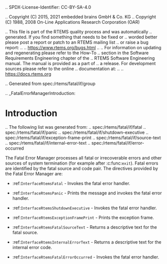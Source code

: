 .. SPDX-License-Identifier: CC-BY-SA-4.0

.. Copyright (C) 2015, 2021 embedded brains GmbH & Co. KG
.. Copyright (C) 1988, 2008 On-Line Applications Research Corporation (OAR)

.. This file is part of the RTEMS quality process and was automatically
.. generated.  If you find something that needs to be fixed or
.. worded better please post a report or patch to an RTEMS mailing list
.. or raise a bug report:
..
.. https://www.rtems.org/bugs.html
..
.. For information on updating and regenerating please refer to the How-To
.. section in the Software Requirements Engineering chapter of the
.. RTEMS Software Engineering manual.  The manual is provided as a part of
.. a release.  For development sources please refer to the online
.. documentation at:
..
.. https://docs.rtems.org

.. Generated from spec:/rtems/fatal/if/group

.. _FatalErrorManagerIntroduction:

Introduction
============

.. The following list was generated from:
.. spec:/rtems/fatal/if/fatal
.. spec:/rtems/fatal/if/panic
.. spec:/rtems/fatal/if/shutdown-executive
.. spec:/rtems/fatal/if/exception-frame-print
.. spec:/rtems/fatal/if/source-text
.. spec:/rtems/fatal/if/internal-error-text
.. spec:/rtems/fatal/if/error-occurred

The Fatal Error Manager processes all fatal or irrecoverable errors and other
sources of system termination (for example after :c:func:`exit`).  Fatal errors
are identified by the fatal source and code pair. The directives provided by
the Fatal Error Manager are:

* :ref:`InterfaceRtemsFatal` - Invokes the fatal error handler.

* :ref:`InterfaceRtemsPanic` - Prints the message and invokes the fatal error
  handler.

* :ref:`InterfaceRtemsShutdownExecutive` - Invokes the fatal error handler.

* :ref:`InterfaceRtemsExceptionFramePrint` - Prints the exception frame.

* :ref:`InterfaceRtemsFatalSourceText` - Returns a descriptive text for the
  fatal source.

* :ref:`InterfaceRtemsInternalErrorText` - Returns a descriptive text for the
  internal error code.

* :ref:`InterfaceRtemsFatalErrorOccurred` - Invokes the fatal error handler.
